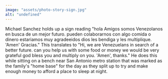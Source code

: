 ```yaml
---
image: "assets/photo-story-sign.jpg"
alt: "undefined"
---
```

Michael Sanchez holds up a sign reading "hola Amigos somos Venezolanos en busca de un mejor futuro. pueden colaborarnos con algo comida o dinero estariamos muy agradeeidos dios les bendiga y les multiplique. 'Amen' Gracias." This translates to "Hi, we are Venezuelans in search of a better future. can you help us with some food or money we would be very grateful god bless you and multiply on you. 'Amen', thanks." He does this while sitting on a bench near San Antonio metro station that was marked as the family's "home base" for the day as they split up to try and make enough money to afford a place to sleep at night.